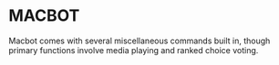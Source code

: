 # MACBOT

Macbot comes with several miscellaneous commands built in, though primary functions involve media playing and ranked choice voting.
